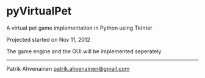 pyVirtualPet
============

A virtual pet game implementation in Python using TkInter

Projected started on Nov 11, 2012

The game engine and the GUI will be implemented seperately

___
Patrik Ahvenainen
patrik.ahvenainen@gmail.com